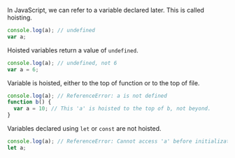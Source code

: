 In JavaScript, we can refer to a variable declared later. This is called hoisting.

```javascript
console.log(a); // undefined
var a;
```

Hoisted variables return a value of `undefined`.

```javascript
console.log(a); // undefined, not 6
var a = 6;
```

Variable is hoisted, either to the top of function or to the top of file.

```javascript
console.log(a); // ReferenceError: a is not defined
function b() {
  var a = 10; // This 'a' is hoisted to the top of b, not beyond.
}
```

Variables declared using `let` or `const` are not hoisted.

```javascript
console.log(a); // ReferenceError: Cannot access 'a' before initialization
let a; 
```
